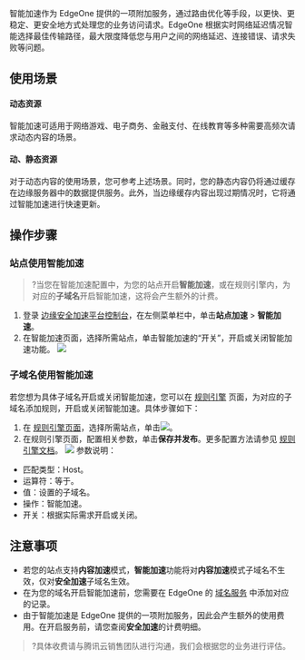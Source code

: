 智能加速作为 EdgeOne 提供的一项附加服务，通过路由优化等手段，以更快、更稳定、更安全地方式处理您的业务访问请求。EdgeOne 根据实时网络延迟情况智能选择最佳传输路径，最大限度降低您与用户之间的网络延迟、连接错误、请求失败等问题。


## 使用场景
#### 动态资源
智能加速可适用于网络游戏、电子商务、金融支付、在线教育等多种需要高频次请求动态内容的场景。

#### 动、静态资源
对于动态内容的使用场景，您可参考上述场景。同时，您的静态内容仍将通过缓存在边缘服务器中的数据提供服务。此外，当边缘缓存内容出现过期情况时，它将通过智能加速进行快速更新。

## 操作步骤
### 站点使用智能加速 

> ?当您在智能加速配置中，为您的站点开启**智能加速**，或在规则引擎内，为对应的**子域名**开启智能加速，这将会产生额外的计费。
>
1. 登录 [边缘安全加速平台控制台](https://console.cloud.tencent.com/edgeone)，在左侧菜单栏中，单击**站点加速** > **智能加速**。
2. 在智能加速页面，选择所需站点，单击智能加速的“开关”，开启或关闭智能加速功能。
![](https://qcloudimg.tencent-cloud.cn/raw/bb30c3beaf81355c15eb06b5b1ff3cb7.png)

### 子域名使用智能加速
若您想为具体子域名开启或关闭智能加速，您可以在 [规则引擎](https://console.cloud.tencent.com/edgeone/rules) 页面，为对应的子域名添加规则，开启或关闭智能加速。具体步骤如下：

1. 在 [规则引擎页面](https://console.cloud.tencent.com/edgeone/rules)，选择所需站点，单击![](https://qcloudimg.tencent-cloud.cn/raw/0f0a8aa7913c1c31284b692eadbccd85.png)。
2. 在规则引擎页面，配置相关参数，单击**保存并发布**。更多配置方法请参见 [规则引擎文档](https://cloud.tencent.com/document/product/1552/70901)。
![](https://qcloudimg.tencent-cloud.cn/raw/ce44de89e8b4c158aae985566269ddb4.png)
参数说明：
 - 匹配类型：Host。
 - 运算符：等于。
 - 值：设置的子域名。
 - 操作：智能加速。
 - 开关：根据实际需求开启或关闭。
 
## 注意事项
-  若您的站点支持**内容加速**模式，**智能加速**功能将对**内容加速**模式子域名不生效，仅对**安全加速**子域名生效。
- 在为您的域名开启智能加速前，您需要在 EdgeOne 的 [域名服务](https://cloud.tencent.com/document/product/1552/70825) 中添加对应的记录。
- 由于智能加速是 EdgeOne 提供的一项附加服务，因此会产生额外的使用费用。在开启服务前，请您查阅**安全加速**的计费明细。
> ?具体收费请与腾讯云销售团队进行沟通，我们会根据您的业务进行评估。
